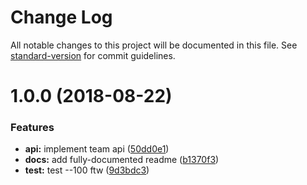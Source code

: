 # Change Log

All notable changes to this project will be documented in this file. See [standard-version](https://github.com/conventional-changelog/standard-version) for commit guidelines.

<a name="1.0.0"></a>
# 1.0.0 (2018-08-22)


### Features

* **api:** implement team api ([50dd0e1](https://github.com/npm/libnpmteam/commit/50dd0e1))
* **docs:** add fully-documented readme ([b1370f3](https://github.com/npm/libnpmteam/commit/b1370f3))
* **test:** test --100 ftw ([9d3bdc3](https://github.com/npm/libnpmteam/commit/9d3bdc3))
